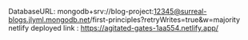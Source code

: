 DatabaseURL: mongodb+srv://blog-project:12345@surreal-blogs.jlyml.mongodb.net/first-principles?retryWrites=true&w=majority
netlify deployed link : https://agitated-gates-1aa554.netlify.app/
